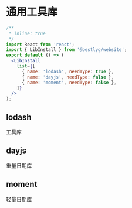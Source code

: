 # 通用工具库

```jsx
/**
 * inline: true
 */
import React from 'react';
import { LibInstall } from '@bestlyg/website';
export default () => (
  <LibInstall
    list={[
      { name: 'lodash', needType: true },
      { name: 'dayjs', needType: false },
      { name: 'moment', needType: false },
    ]}
  />
);
```

## lodash

工具库

## dayjs

重量日期库

## moment

轻量日期库
